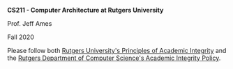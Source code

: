 **CS211 - Computer Architecture at Rutgers University**

Prof. Jeff Ames

Fall 2020

Please follow both [Rutgers University's Principles of Academic Integrity](https://academicintegrity.rutgers.edu/) and the [Rutgers Department of Computer Science's Academic Integrity Policy](https://www.cs.rutgers.edu/academics/undergraduate/academic-integrity-policy).
